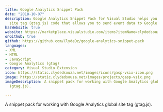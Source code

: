 ```yaml
---
title: Google Analytics Snippet Pack
date: "2018-10-07" 
description: Google Analytics Snippet Pack for Visual Studio helps you write global
  site tag (gtag.js) code that allows you to send event data to Google Analytics.
hasWebsite: true
website: https://marketplace.visualstudio.com/items?itemName=clydedsouza.GoogleAnalyticsSnippetPack
onGithub: true
github: https://github.com/ClydeDz/google-analytics-snippet-pack
languages:
- XML
- HTML
- JavaScript
- Google Analytics (gtag)
category: Visual Studio Extension
icon: https://static.clydedsouza.net/images/icons/gasp-vsix-icon.png
image: https://static.clydedsouza.net/images/projects/gasp-vsix.png
imageDescription: A snippet pack for working with Google Analytics global site tag
  (gtag.js).

---
```


A snippet pack for working with Google Analytics global site tag (gtag.js).
